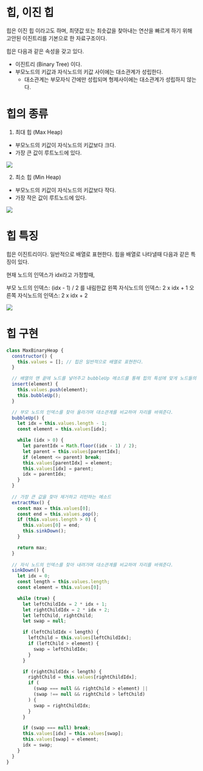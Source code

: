 # 힙, 이진 힙

힙은 이진 힙 이라고도 하며, 최댓값 또는 최솟값을 찾아내는 연산을 빠르게 하기 위해 고안된 이진트리를 기본으로 한 자료구조이다.

힙은 다음과 같은 속성을 갖고 있다.
- 이진트리 (Binary Tree) 이다.
- 부모노드의 키값과 자식노드의 키값 사이에는 대소관계가 성립한다.
	- 대소관계는 부모자식 간에만 성립되며 형제사이에는 대소관계가 성립하지 않는다.

# 힙의 종류

1. 최대 힙 (Max Heap)

- 부모노드의 키값이 자식노드의 키값보다 크다.
- 가장 큰 값이 루트노드에 있다.

![](https://velog.velcdn.com/images/sangbin2/post/46b4b10a-fd6d-474b-a368-016f38c95b9d/image.png)

2. 최소 힙 (Min Heap)

- 부모노드의 키값이 자식노드의 키값보다 작다.
- 가장 작은 값이 루트노드에 있다.

![](https://velog.velcdn.com/images/sangbin2/post/5875b6c5-de34-4108-9810-111c77e25164/image.png)

# 힙 특징

힙은 이진트리이다. 일반적으로 배열로 표현한다.
힙을 배열로 나타낼때 다음과 같은 특징이 있다.

현재 노드의 인덱스가 idx라고 가정할때,

부모 노드의 인덱스: (idx - 1) / 2 를 내림한값
왼쪽 자식노드의 인덱스: 2 x idx + 1
오른쪽 자식노드의 인덱스: 2 x idx + 2

![](https://velog.velcdn.com/images/sangbin2/post/ac950c80-eb00-4139-9450-97d81fbaed2c/image.png)

# 힙 구현

```javascript
class MaxBinaryHeap {
  constructor() {
    this.values = []; // 힙은 일반적으로 배열로 표현한다.
  }

  // 배열의 맨 끝에 노드를 넣어주고 bubbleUp 메소드를 통해 힙의 특성에 맞게 노드들의 자리를 조정한다.
  insert(element) { 
    this.values.push(element);
    this.bubbleUp();
  }

  // 부모 노드의 인덱스를 찾아 올라가며 대소관계를 비교하여 자리를 바꿔준다.
  bubbleUp() {
    let idx = this.values.length - 1;
    const element = this.values[idx];

    while (idx > 0) {
      let parentIdx = Math.floor((idx - 1) / 2);
      let parent = this.values[parentIdx];
      if (element <= parent) break;
      this.values[parentIdx] = element;
      this.values[idx] = parent;
      idx = parentIdx;
    }
  }
  
  // 가장 큰 값을 찾아 제거하고 리턴하는 메소드
  extractMax() {
    const max = this.values[0];
    const end = this.values.pop();
    if (this.values.length > 0) {
      this.values[0] = end;
      this.sinkDown();
    }

    return max;
  }
 
  // 자식 노드의 인덱스를 찾아 내려가며 대소관계를 비교하여 자리를 바꿔준다.
  sinkDown() {
    let idx = 0;
    const length = this.values.length;
    const element = this.values[0];

    while (true) {
      let leftChildIdx = 2 * idx + 1;
      let rightChildIdx = 2 * idx + 2;
      let leftChild, rightChild;
      let swap = null;

      if (leftChildIdx < length) {
        leftChild = this.values[leftChildIdx];
        if (leftChild > element) {
          swap = leftChildIdx;
        }
      }

      if (rightChildIdx < length) {
        rightChild = this.values[rightChildIdx];
        if (
          (swap === null && rightChild > element) ||
          (swap !== null && rightChild > leftChild)
        ) {
          swap = rightChildIdx;
        }
      }

      if (swap === null) break;
      this.values[idx] = this.values[swap];
      this.values[swap] = element;
      idx = swap;
    }
  }
}

```